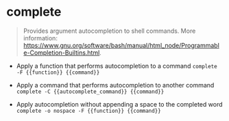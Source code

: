 # complete
> Provides argument autocompletion to shell commands.
> More information: <https://www.gnu.org/software/bash/manual/html_node/Programmable-Completion-Builtins.html>.

- Apply a function that performs autocompletion to a command
`complete -F {{function}} {{command}}`

- Apply a command that performs autocompletion to another command
`complete -C {{autocomplete_command}} {{command}}`

- Apply autocompletion without appending a space to the completed word
`complete -o nospace -F {{function}} {{command}}`
